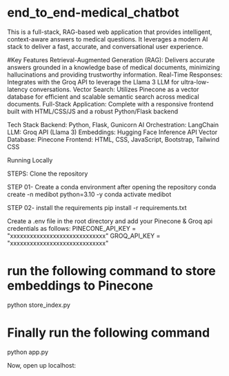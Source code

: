 # end_to_end-medical_chatbot
This is a full-stack, RAG-based web application that provides intelligent, context-aware answers to medical questions. It leverages a modern AI stack to deliver a fast, accurate, and conversational user experience.

#Key Features
Retrieval-Augmented Generation (RAG): Delivers accurate answers grounded in a knowledge base of medical documents, minimizing hallucinations and providing trustworthy information.
Real-Time Responses: Integrates with the Groq API to leverage the Llama 3 LLM for ultra-low-latency conversations.
Vector Search: Utilizes Pinecone as a vector database for efficient and scalable semantic search across medical documents.
Full-Stack Application: Complete with a responsive frontend built with HTML/CSS/JS and a robust Python/Flask backend

Tech Stack
Backend: Python, Flask, Gunicorn
AI Orchestration: LangChain
LLM: Groq API (Llama 3)
Embeddings: Hugging Face Inference API
Vector Database: Pinecone
Frontend: HTML, CSS, JavaScript, Bootstrap, Tailwind CSS

Running Locally

STEPS:
Clone the repository

STEP 01- Create a conda environment after opening the repository
conda create -n medibot python=3.10 -y
conda activate medibot

STEP 02- install the requirements
pip install -r requirements.txt

Create a .env file in the root directory and add your Pinecone & Groq api credentials as follows:
PINECONE_API_KEY = "xxxxxxxxxxxxxxxxxxxxxxxxxxxxx"
GROQ_API_KEY = "xxxxxxxxxxxxxxxxxxxxxxxxxxxxx"
 
# run the following command to store embeddings to Pinecone
python store_index.py

# Finally run the following command
python app.py

Now,
open up localhost:
